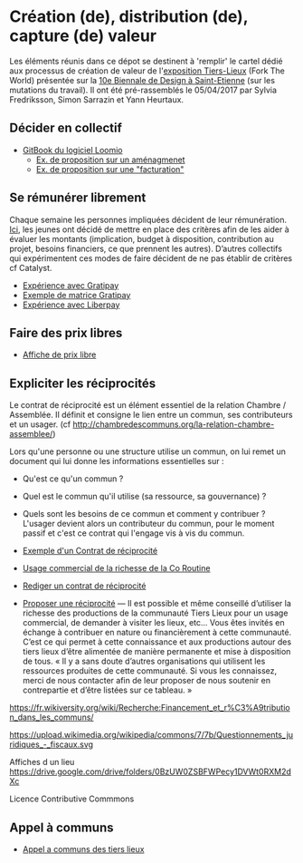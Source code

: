 # Création (de), distribution (de), capture (de) valeur

Les éléments réunis dans ce dépot  se destinent à 'remplir' le cartel dédié aux processus de création de valeur de l'[exposition Tiers-Lieux](http://frama.link/BiennaleDesign17-ForkTheWorld) (Fork The World) présentée sur la [10e Biennale de Design à Saint-Etienne](http://www.biennale-design.com/saint-etienne/2017/fr/home/) (sur les mutations du travail). Il ont été pré-rassemblés le 05/04/2017 par Sylvia Fredriksson, Simon Sarrazin et Yann Heurtaux. 

## Décider en collectif

- [GitBook du logiciel Loomio](https://loomio.coop)
  - [Ex. de proposition sur un aménagmenet](https://www.loomio.org/d/BUqti46G/assainir-la-cave-bonus)
  - [Ex. de proposition sur une "facturation"](https://www.loomio.org/d/OlwdLck3/permettre-aux-gens-qui-s-investissent-de-r-duire-leur-facture-et-ceux-qui-ne-peuvent-pas-de-payer-plus-)

## Se rémunérer librement

Chaque semaine les personnes impliquées décident de leur rémunération. [Ici](http://simons.fr/1_blog/wp-content/uploads/2016/08/1452243419.jpg), les jeunes ont décidé de mettre en place des critères afin de les aider à évaluer les montants (implication, budget à disposition, contribution au projet, besoins financiers, ce que prennent les autres). D’autres collectifs qui expérimentent ces modes de faire décident de ne pas établir de critères cf Catalyst.

- [Expérience avec Gratipay](https://opensource.com/open-organization/16/7/compensating-employees-letting-them-take-what-they-want)
- [Exemple de matrice Gratipay](https://cloud.githubusercontent.com/assets/134455/16816419/c732b884-490b-11e6-8fe4-af69e8368e04.png)
- [Expérience avec Liberpay](https://en.liberapay.com/collectifcatalyst/income/)

## Faire des prix libres

- [Affiche de prix libre](https://drive.google.com/open?id=0BzUW0ZSBFWPeX20xRDl2YUd5WjQ)

## Expliciter les réciprocités

Le contrat de réciprocité est un élément essentiel de la relation Chambre / Assemblée. Il définit et consigne le lien entre un commun, ses contributeurs et un usager. (cf http://chambredescommuns.org/la-relation-chambre-assemblee/)

Lors qu'une personne ou une structure utilise un commun, on lui remet un document qui lui donne les informations essentielles sur :
- Qu'est ce qu'un commun ?
- Quel est le commun qu'il utilise (sa ressource, sa gouvernance) ?
- Quels sont les besoins de ce commun et comment y contribuer ?
L'usager devient alors un contributeur du commun, pour le moment passif et c'est ce contrat qui l'engage vis à vis du commun.

- [Exemple d'un Contrat de réciprocité](https://docs.google.com/document/d/1UTk14FuQ3NfTaIDD0a5nsF1xfMd9gA5r71WonvghbcA/edit)

- [Usage commercial de la richesse de la Co Routine](https://www.loomio.org/d/0cwk3NLh/r-ciprocit-quand-il-y-a-usage-commercial-de-la-richesse-de-la-coroutine-conseil-visite-du-lieu-r-utilisation-des-contenus-etc-)

- [Rediger un contrat de réciprocité](https://www.loomio.org/d/vU2V5Wi4/r-diger-une-premi-re-version-d-un-contrat-de-r-ciprocit-)

- [Proposer une réciprocité](http://hauts.tiers-lieux.org/prestations-et-formation) — Il est possible et même conseillé d’utiliser la richesse des productions de la communauté Tiers Lieux pour un usage commercial, de demander à visiter les lieux, etc… Vous êtes invités en échange à contribuer en nature ou financièrement à cette communauté. C’est ce qui permet à cette connaissance et aux productions autour des tiers lieux d’être alimentée de manière permanente et mise à disposition de tous. « Il y a sans doute d’autres organisations qui utilisent les ressources produites de cette communauté. Si vous les connaissez, merci de nous contacter afin de leur proposer de nous soutenir en contrepartie et d’être listées sur ce tableau. »

https://fr.wikiversity.org/wiki/Recherche:Financement_et_r%C3%A9tribution_dans_les_communs/


https://upload.wikimedia.org/wikipedia/commons/7/7b/Questionnements_juridiques_-_fiscaux.svg


Affiches d un lieu 
https://drive.google.com/drive/folders/0BzUW0ZSBFWPecy1DVWt0RXM2dXc


Licence Contributive Commmons



## Appel à communs

- [Appel a communs des tiers lieux](http://hauts.tiers-lieux.org)
